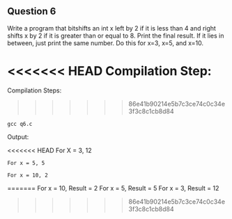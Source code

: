 ## Question 6

Write a program that bitshifts an int x left by 2 if it is less than 4 and right shifts x by 2 if it is greater than or equal to 8. Print the final result. If it lies in between, just print the same number. Do this for x=3, x=5, and x=10.

<<<<<<< HEAD
Compilation Step:
=======
Compilation Steps:
>>>>>>> 86e41b90214e5b7c3ce74c0c34e3f3c8c1cb8d84

	gcc q6.c

Output:

<<<<<<< HEAD
	For X = 3, 12
	
	For x = 5, 5
		
	For x = 10, 2
=======
	For x = 10, Result = 2
	For x = 5, Result = 5
	For x = 3, Result = 12
>>>>>>> 86e41b90214e5b7c3ce74c0c34e3f3c8c1cb8d84
